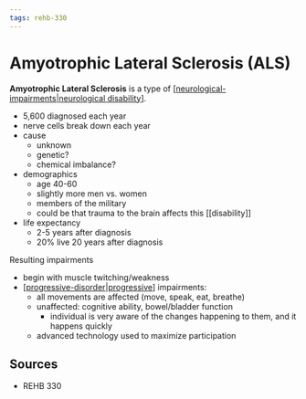 ```yaml
---
tags: rehb-330
---
```


# Amyotrophic Lateral Sclerosis (ALS)

**Amyotrophic Lateral Sclerosis** is a type of [[neurological-impairments|neurological disability]].

- 5,600 diagnosed each year
- nerve cells break down each year
- cause
  - unknown
  - genetic?
  - chemical imbalance?
- demographics
  - age 40-60
  - slightly more men vs. women
  - members of the military
  - could be that trauma to the brain affects this [[disability]]
- life expectancy
  - 2-5 years after diagnosis
  - 20% live 20 years after diagnosis

Resulting impairments

- begin with muscle twitching/weakness
- [[progressive-disorder|progressive]] impairments:
  - all movements are affected (move, speak, eat, breathe)
  - unaffected: cognitive ability, bowel/bladder function
    - individual is very aware of the changes happening to them, and it happens quickly
  - advanced technology used to maximize participation

## Sources

- REHB 330

[//begin]: # "Autogenerated link references for markdown compatibility"
[neurological-impairments|neurological disability]: neurological-impairments "Neurological impairments"
[progressive-disorder|progressive]: progressive-disorder "Progressive disorder"
[//end]: # "Autogenerated link references"
